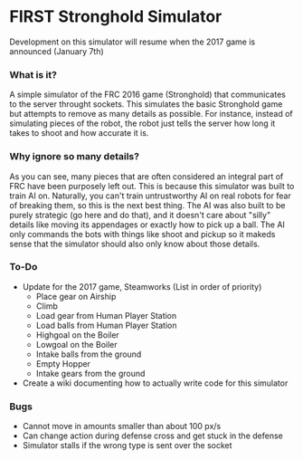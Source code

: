 # FIRST Stronghold Simulator  

Development on this simulator will resume when the 2017 game is announced (January 7th)  
  
### What is it?  
A simple simulator of the FRC 2016 game (Stronghold) that communicates to the server throught sockets. This simulates the basic Stronghold game but attempts to remove as many details as possible. For instance, instead of simulating pieces of the robot, the robot just tells the server how long it takes to shoot and how accurate it is.  
  
### Why ignore so many details?  
As you can see, many pieces that are often considered an integral part of FRC have been purposely left out. This is because this simulator was built to train AI on. Naturally, you can't train untrustworthy AI on real robots for fear of breaking them, so this is the next best thing. The AI was also built to be purely strategic (go here and do that), and it doesn't care about "silly" details like moving its appendages or exactly how to pick up a ball. The AI only commands the bots with things like shoot and pickup so it makeds sense that the simulator should also only know about those details.  
  
### To-Do  
 - Update for the 2017 game, Steamworks (List in order of priority)
   - Place gear on Airship
   - Climb
   - Load gear from Human Player Station
   - Load balls from Human Player Station
   - Highgoal on the Boiler
   - Lowgoal on the Boiler
   - Intake balls from the ground
   - Empty Hopper
   - Intake gears from the ground
 - Create a wiki documenting how to actually write code for this simulator

### Bugs
 - Cannot move in amounts smaller than about 100 px/s
 - Can change action during defense cross and get stuck in the defense
 - Simulator stalls if the wrong type is sent over the socket